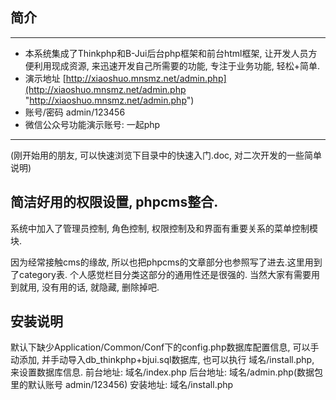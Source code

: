## 简介
----------
- 本系统集成了Thinkphp和B-Jui后台php框架和前台html框架, 让开发人员方便利用现成资源, 来迅速开发自己所需要的功能, 专注于业务功能, 轻松+简单. 
- 演示地址 [http://xiaoshuo.mnsmz.net/admin.php](http://xiaoshuo.mnsmz.net/admin.php "http://xiaoshuo.mnsmz.net/admin.php")
- 账号/密码		admin/123456
- 微信公众号功能演示账号: 一起php



----------

(刚开始用的朋友, 可以快速浏览下目录中的快速入门.doc, 对二次开发的一些简单说明)


## 简洁好用的权限设置, phpcms整合.

系统中加入了管理员控制, 角色控制, 权限控制及和界面有重要关系的菜单控制模块.


 因为经常接触cms的缘故, 所以也把phpcms的文章部分也参照写了进去.这里用到了category表. 个人感觉栏目分类这部分的通用性还是很强的.  当然大家有需要用到就用, 没有用的话, 就隐藏, 删除掉吧. 


## 安装说明

默认下缺少Application/Common/Conf下的config.php数据库配置信息, 可以手动添加, 并手动导入db_thinkphp+bjui.sql数据库, 也可以执行 域名/install.php, 来设置数据库信息. 
前台地址: 	域名/index.php
后台地址:	域名/admin.php(数据包里的默认账号  admin/123456)
安装地址: 	域名/install.php